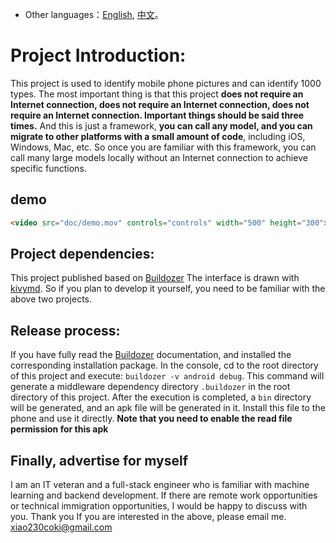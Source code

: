 * Other languages：[English](README.md), [中文](README_zh.md)。 
# Project Introduction:
This project is used to identify mobile phone pictures and can identify 1000 types. The most important thing is that this project **does not require an Internet connection, does not require an Internet connection, does not require an Internet connection. Important things should be said three times.**
And this is just a framework, **you can call any model, and you can migrate to other platforms with a small amount of code**, including iOS, Windows, Mac, etc.
So once you are familiar with this framework, you can call many large models locally without an Internet connection to achieve specific functions.
## demo
```HTML
<video src="doc/demo.mov" controls="controls" width="500" height="300"></video>
```
## Project dependencies:
This project published based on [Buildozer](https://buildozer.readthedocs.io/en/latest/)
The interface is drawn with [kivymd](https://kivymd.readthedocs.io/en/latest/).
So if you plan to develop it yourself, you need to be familiar with the above two projects.
## Release process:
If you have fully read the [Buildozer](https://buildozer.readthedocs.io/en/latest/) documentation, and installed the corresponding installation package. In the console, cd to the root directory of this project and execute: `buildozer -v android debug`. This command will generate a middleware dependency directory `.buildozer` in the root directory of this project. After the execution is completed, a `bin` directory will be generated, and an apk file will be generated in it. Install this file to the phone and use it directly.
**Note that you need to enable the read file permission for this apk**
## Finally, advertise for myself
I am an IT veteran and a full-stack engineer who is familiar with machine learning and backend development. If there are remote work opportunities or technical immigration opportunities, I would be happy to discuss with you. Thank you
If you are interested in the above, please email me. xiao230coki@gmail.com
